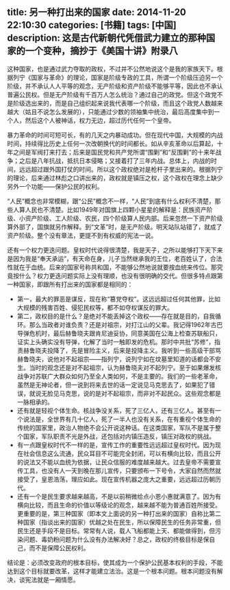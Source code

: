 title: 另一种打出来的国家
date: 2014-11-20 22:10:30
categories: [书籍]
tags: [中国]
description: 这是古代新朝代凭借武力建立的那种国家的一个变种，摘抄于《美国十讲》附录八
---
这种国家，也是通过武力夺取的政权，不过并不公然地说这个是我的家族天下。根据列宁《国家与革命》的理论，国家是阶级专政的工具，所谓一个阶级压迫另一个阶级，并不承认人人平等的观念，无产阶级和资产阶级不能够平等，因此也不承认普遍公民权。但是无产阶级有千百万人怎么统治？通过自己的政党。但这个政党不是阶级选出来的，而是自己组织起来说我代表哪一个阶级，而且这个政党人数越来越大（姑且不说怎么发展的），只能通过少数的领袖集中统治，最后高度集中到一个人，然后这个人被神话，权力无边，超过历代任何一个皇帝。
<!--more-->
暴力革命的时间可短可长，有的几天之内暴动成功。但在现代中国，大规模的内战时间，持续得比历史上任何一次改朝换代的时间都长。如从辛亥革命以后算起，十年之间是军阀打来打去；后来是国民党和共产党所谓“围剿”和“反围剿”的十来年战争；之后是八年抗战，抵抗日本侵略；又接着打了三年内战。总体上，内战的时间，远远超过跟外国打仗的时间。所以这个政权绝对是枪杆子里出来的。根据列宁的理论，后来通过林彪之口讲出来的，政权就是镇压之权，这个政权在理念上缺少另外一个功能——保护公民的权利。

“人民”概念也非常模糊，跟“公民”概念不一样，“人民”到底有什么权利不清楚，那些人算人民也不清楚。比如1949年对国旗上四颗小星星的解释是：民族资产阶级、小资产阶级、工人阶级、农民，四个阶级算人民内部。后来忽然一下资产阶级算外部了，国旗就另作解释。到“文革”时，是无产阶级。明天站队站错了，就成了资产阶级。整个没有章法，更提不到有权威的宪法一说。

还有一个权力更迭问题。皇权时代说得很清楚，我是天子，之所以能够打下天下来是因为我是“奉天承运”，有天命在身，儿子当然继承我的王位，老百姓认了，合法性就在于血统。后来的国家号称共和国，不能够公然地说就要按血统来传位。那究竟按什么？权力更迭问题实际上没有理顺，也没有很明确的交代。但很多特点跟第一种国家，即跟所有打出来的国家都是相同的：
- 第一，最大的罪恶是谋反，现在称“篡党夺权”。这远远超过任何其他罪，比如大规模的残害百姓、侵犯民权等，都不如夺权谋反的罪大。
- 第二，政权目的是什么？是绝对不能丢掉这个政权——存在就是目的，自我循环。那么当政者对谁负责？还是对祖宗，对打江山的父辈。我记得1962年古巴导弹危机时，最后赫鲁晓夫跟肯尼迪妥协，同意美国在公海上检查苏联船只，证实上头确实没有导弹，化解了当时一触即发的危机。那时中共批“苏修”，指责赫鲁晓夫投降了，先是冒险主义，后来是投降主义。我听到一些高级干部骂赫鲁晓夫，说他对不起祖宗——指列宁，说列宁如在坟墓里知道的话都会不安生。当时的观念还是对不起祖宗，认为赫鲁晓夫对不起列宁。至于如果爆发核战争对苏联广大群众如何乃至全人类如何，不是主要的。我们的一些老革命，虽然是无神论者，但一说到将来去世的话一定说见马克思去了，如果犯了错误，就说无脸见马克思，说的是对不起祖宗，而非对不起民众。这些观念都是一脉相承的。
- 还有就是轻视个体生命。核战争没关系，死了三亿人，还有三亿人。甚至有一个说法是，全世界有几十亿人，死了一半人也没有关系，在有重视个体生命的传统的国家里，政治人物绝不会公开说这种话。在这类国家，军队不是属于整个国家，军队职责不光是外战，还包括对内镇压造反，镇压对政权的挑战。
- 有一点跟皇权时代不一样的是，宣传工作的重要性远远超过皇权时代。因为现在社会信息这么流通，民众耳目不可能完全封闭，可以有横向比较，而且公开的说法又不能以血统为依据，让民众信服的难度越来越大。过去皇帝不需要宣传工具，也没有人一天到晚在那儿宣传，只要颁布一下号令，大家自然而然就接受了，皇恩浩荡，理应如此。现在宣传机器之庞大之重要，远远超过历朝历代。
- 还有一个是民生要求越来越高，不是以前稍微给点小恩小惠就满意了。因为有横向比较，而且生命的价值以等级论的观念，越来越不能为普通百姓所接受。更重要的是，第三种国家（即本文上面说的另一种打出来的国家）自称比第二种国家（指谈出来的国家）优越之处在民生，所以保障民生的任务非常重，但民生还是手段不是目标。常常有人说，载人飞船都能上天、都能做得到，但污染问题、毒奶粉问题为什么没有办法解决好？总之，政权的终极目标是保自己，而不是保障公民权利。

结论是：必须改变政府的根本目标，使其成为一个保护公民基本权利的手段，不能达到这个目标就要改革，这样才能建立法治。这是一个根本问题。根本问题没有解决，谈宪法就是一厢情愿。














